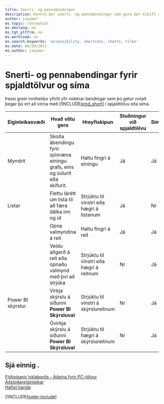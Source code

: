 ```yaml
---
title: Snerti- og pennabendingar
description: Kynntu þér snerti- og pennabendingar sem gera þér kleift að vinna á einfaldan hátt með gögn í spjaldtölvum og símum.
author: jswymer
ms.topic: conceptual
ms.devlang: na
ms.tgt_pltfrm: na
ms.workload: na
ms.search.keywords: 'accessibility, shortcuts, charts, tiles'
ms.date: 04/29/2021
ms.author: jswymer
---
```


# <a name="touch-and-pen-gestures-for-tablet-and-phones"></a><a name="touch-and-pen-gestures-for-tablet-and-phones"></a><a name="touch-and-pen-gestures-for-tablet-and-phones"></a>Snerti- og pennabendingar fyrir spjaldtölvur og síma

Þessi grein inniheldur yfirlit yfir nokkrar bendingar sem þú getur notað þegar þú ert að vinna með [!INCLUDE[prod_short](includes/prod_short.md)] í spjaldtölvu eða síma.

|Eiginleikasvæði|Hvað viltu gera|Hreyfiskipun|Stuðningur við spjaldtölvu|Símaþjónusta|
|------------|----------------------|-------|--------------|-------------|
|Myndrit|Skoða ábendingu fyrir sjónræna einingu grafs, eins og súlurit eða skífurit.|Haltu fingri á einingu|Já|Já|
|Listar|Flettu lárétt um lista til að færa dálka inn og út|Strjúktu til vinstri eða hægri á listanum|Já|Nr|
||Opna valmyndina á reit|Haltu fingri á reit|Já|Já|
||Veldu aðgerð á reit eða opnaðu valmynd með því að strjúka |Strjúktu til vinstri eða hægri á reitnum|Nr|Já|
|Power BI skýrslur|Virkja skýrslu á síðunni **Power BI Skýrsluval** |Strjúktu til vinstri á skýrslureitnum|Nr|Já|
||Óvirkja skýrslu á síðunni **Power BI Skýrsluval** |Strjúktu til hægri á skýrslureitnum|Nr|Já|

<!-- ## Charts

Business Central built-in charts display useful information about business data and KPIs. You can get additional information about the data by using the tooltips that are available on top of the data. To access a tooltip, tap and hold or hover over the data.

-->

## <a name="see-also"></a><a name="see-also"></a><a name="see-also"></a>Sjá einnig .

[Flýtivísanir lyklaborðs - Aðeins fyrir PC-tölvur](keyboard-shortcuts-cheatsheet.md)  
[Aðstoðareiginleikar](ui-accessibility.md)  
[Hafist handa](/dynamics365/business-central/ui-get-ready-business)  

[!INCLUDE[footer-include](includes/footer-banner.md)]
